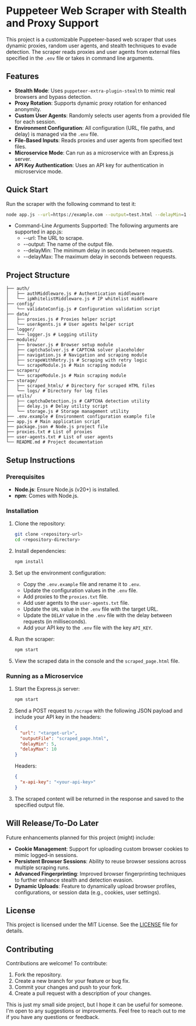 # Puppeteer Web Scraper with Stealth and Proxy Support

This project is a customizable Puppeteer-based web scraper that uses dynamic proxies, random user agents, and stealth techniques to evade detection. The scraper reads proxies and user agents from external files specified in the `.env` file or takes in command line arguments.

## Features

- **Stealth Mode**: Uses `puppeteer-extra-plugin-stealth` to mimic real browsers and bypass detection.
- **Proxy Rotation**: Supports dynamic proxy rotation for enhanced anonymity.
- **Custom User Agents**: Randomly selects user agents from a provided file for each session.
- **Environment Configuration**: All configuration (URL, file paths, and delay) is managed via the `.env` file.
- **File-Based Inputs**: Reads proxies and user agents from specified text files.
- **Microservice Mode**: Can run as a microservice with an Express.js server.
- **API Key Authentication**: Uses an API key for authentication in microservice mode.

## Quick Start

Run the scraper with the following command to test it:

```bash
node app.js --url=https://example.com --output=test.html --delayMin=1 --delayMax=2
```

- Command-Line Arguments Supported:
  The following arguments are supported in app.js:
  - --url: The URL to scrape.
  - --output: The name of the output file.
  - --delayMin: The minimum delay in seconds between requests.
  - --delayMax: The maximum delay in seconds between requests.

## Project Structure

```
├── auth/
│   ├── authMiddleware.js # Authentication middleware
│   └── ipWhitelistMiddleware.js # IP whitelist middleware
├── config/
│   └── validateConfig.js # Configuration validation script
├── data/
│   ├── proxies.js # Proxies helper script
│   └── userAgents.js # User agents helper script
├── logger/
│   └── logger.js # Logging utility
├── modules/
│   ├── browser.js # Browser setup module
│   ├── captchaSolver.js # CAPTCHA solver placeholder
│   ├── navigation.js # Navigation and scraping module
│   ├── scrapeWithRetry.js # Scraping with retry logic
│   └── scrapeModule.js # Main scraping module
├── scrapers/
│   └── scrapeModule.js # Main scraping module
├── storage/
│   ├── scraped_htmls/ # Directory for scraped HTML files
│   └── logs/ # Directory for log files
├── utils/
│   ├── captchaDetection.js # CAPTCHA detection utility
│   ├── delay.js # Delay utility script
│   └── storage.js # Storage management utility
├── .env.example # Environment configuration example file
├── app.js # Main application script
├── package.json # Node.js project file
├── proxies.txt # List of proxies
├── user-agents.txt # List of user agents
└── README.md # Project documentation
```

## Setup Instructions

### Prerequisites

- **Node.js**: Ensure Node.js (v20+) is installed.
- **npm**: Comes with Node.js.

### Installation

1. Clone the repository:

   ```bash
   git clone <repository-url>
   cd <repository-directory>
   ```

2. Install dependencies:
   ```bash
   npm install
   ```
3. Set up the environment configuration:
   - Copy the `.env.example` file and rename it to `.env`.
   - Update the configuration values in the `.env` file.
   - Add proxies to the `proxies.txt` file.
   - Add user agents to the `user-agents.txt` file.
   - Update the `URL` value in the `.env` file with the target URL.
   - Update the `DELAY` value in the `.env` file with the delay between requests (in milliseconds).
   - Add your API key to the `.env` file with the key `API_KEY`.
4. Run the scraper:
   ```bash
   npm start
   ```
5. View the scraped data in the console and the `scraped_page.html` file.

### Running as a Microservice

1. Start the Express.js server:
   ```bash
   npm start
   ```
2. Send a POST request to `/scrape` with the following JSON payload and include your API key in the headers:
   ```json
   {
     "url": "<target-url>",
     "outputFile": "scraped_page.html",
     "delayMin": 5,
     "delayMax": 10
   }
   ```
   Headers:
   ```json
   {
     "x-api-key": "<your-api-key>"
   }
   ```
3. The scraped content will be returned in the response and saved to the specified output file.

## Will Release/To-Do Later

Future enhancements planned for this project (might) include:

- **Cookie Management**: Support for uploading custom browser cookies to mimic logged-in sessions.
- **Persistent Browser Sessions**: Ability to reuse browser sessions across multiple scraping runs.
- **Advanced Fingerprinting**: Improved browser fingerprinting techniques to further enhance stealth and detection evasion.
- **Dynamic Uploads**: Feature to dynamically upload browser profiles, configurations, or session data (e.g., cookies, user settings).

## License

This project is licensed under the MIT License. See the [LICENSE](LICENSE) file for details.

## Contributing

Contributions are welcome! To contribute:

1. Fork the repository.
2. Create a new branch for your feature or bug fix.
3. Commit your changes and push to your fork.
4. Create a pull request with a description of your changes.

This is just my small side project, but I hope it can be useful for someone. I'm open to any suggestions or improvements. Feel free to reach out to me if you have any questions or feedback.
